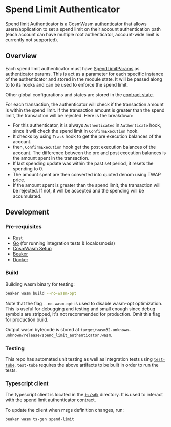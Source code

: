 # Spend Limit Authenticator

Spend limit Authenticator is a CosmWasm [authenticator](https://github.com/osmosis-labs/osmosis/tree/feat/smart-accounts/x/authenticator) that allows users/application to set a spend limit on their account authentication path (each account can have multiple root authenticator, account-wide limit is currently not supported).

## Overview

Each spend limit authenticator must have [SpendLimitParams](./contracts/spend-limit/src/spend_limit/params.rs) as authenticator params. This is act as a parameter for each specific instance of the authenticator and stored in the module state. It will be passed along to to its hooks and can be used to enforce the spend limit.

Other global configurations and states are stored in the [contract state](./contracts/spend-limit/src/state.rs).

For each transaction, the authenticator will check if the transaction amount is within the spend limit. If the transaction amount is greater than the spend limit, the transaction will be rejected. Here is the breakdown:

- For this authenticator, it is always `Authenticated` in `Authenticate` hook, since it will check the spend limit in `ConfirmExecution` hook.
- It checks by using `Track` hook to get the pre execution balances of the account.
- then, `ConfirmExecution` hook get the post execution balances of the account. The difference between the pre and post execution balances is the amount spent in the transaction.
- If last spending update was within the past set period, it resets the spending to 0.
- The amount spent are then converted into quoted denom using TWAP price.
- If the amount spent is greater than the spend limit, the transaction will be rejected. If not, it will be accepted and the spending will be accumulated.

## Development

### Pre-requisites

- [Rust](https://www.rust-lang.org/)
- [Go](https://golang.org/) (for running integration tests & localosmosis)
- [CosmWasm Setup](https://book.cosmwasm.com/setting-up-env.html)
- [Beaker](https://github.com/osmosis-labs/beaker)
- [Docker](https://www.docker.com/)

### Build

Building wasm binary for testing:

```sh
beaker wasm build --no-wasm-opt
```

Note that the flag `--no-wasm-opt` is used to disable wasm-opt optimization. This is useful for debugging and testing and small enough since debug symbols are stripped, it's not recommended for production. Omit this flag for production build.

Output wasm bytecode is stored at `target/wasm32-unknown-unknown/release/spend_limit_authenticator.wasm`.

### Testing

This repo has automated unit testing as well as integration tests using [`test-tube`](https://github.com/osmosis-labs/test-tube). `test-tube` requires the above artifacts to be built in order to run the tests.

### Typescript client

The typescript client is located in the [`ts/sdk`](./ts/sdk) directory. It is used to interact with the spend limit authenticator contract.

To update the client when msgs definition changes, run:

```sh
beaker wasm ts-gen spend-limit
```
